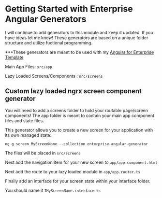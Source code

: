 # Getting Started with Enterprise Angular Generators

I will continue to add generators to this module and keep it updated. If you have ideas let me know!
These generators are based on a unique folder structure and utilize fuctional programming. 

***These generators are meant to be used with my [Angular for Enterprise Template](https://github.com/cambronjay/enterprise-angular-template)

Main App Files: `src/app`

Lazy Loaded Screens/Components : `src/screens`

## Custom lazy loaded ngrx screen component generator

You will need to add a screens folder to hold your routable page/screen components! The app folder is meant to contain your main app component files and state files.

This generator allows you to create a new screen for your application with its own managed state:

`ng g screen MyScreenName --collection enterprise-angular-generator` 

The files will be placed in `src/screens`

Next add the navigation item for your new screen to `app/app.component.html`

Next add the route to your lazy loaded module in `app/app.router.ts`

Finally add an interface for your screen state within your interface folder. 

You should name it `IMyScreenName.interface.ts`

 